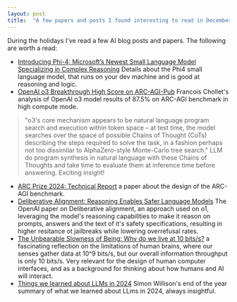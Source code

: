 ```yaml
---
layout: post
title:  "A few papers and posts I found interesting to read in December"
---
```


During the holidays I've read a few AI blog posts and papers. The following are worth a read:
* [Introducing Phi-4: Microsoft’s Newest Small Language Model Specializing in Complex Reasoning](https://techcommunity.microsoft.com/blog/aiplatformblog/introducing-phi-4-microsoft%E2%80%99s-newest-small-language-model-specializing-in-comple/4357090) Details about the Phi4 small language model, that runs on your dev machine and is good at reasoning and logic.
* [OpenAI o3 Breakthrough High Score on ARC-AGI-Pub](https://arcprize.org/blog/oai-o3-pub-breakthrough) Francois Chollet's analysis of OpenAI o3 model results of 87.5% on ARC-AGI benchmark in high compute mode. 
> "o3's core mechanism appears to be natural language program search and execution within token space – at test time, the model searches over the space of possible Chains of Thought (CoTs) describing the steps required to solve the task, in a fashion perhaps not too dissimilar to AlphaZero-style Monte-Carlo tree search."
LLM do program synthesis in natural language with these Chains of Thoughts and take time to evaluate them at inference time before answering. Exciting insight!
* [ARC Prize 2024: Technical Report](https://arcprize.org/media/arc-prize-2024-technical-report.pdf) a paper about the design of the ARC-AGI benchmark.
* [Deliberative Alignment: Reasoning Enables Safer Language Models](https://arxiv.org/abs/2412.16339) The OpenAI paper on Deliberative alignment, an approach used on o1, leveraging the model's reasoning capabilities to make it reason on prompts, answers and the text of it's safety specifications, resulting in higher resitance ot jailbreaks while lowering overrefusal rates.
* [The Unbearable Slowness of Being: Why do we live at 10 bits/s?](https://arxiv.org/abs/2408.10234) a fascinating reflection on the limitations of human brains, where our senses gather data at 10^9 bits/s, but our overall information throughput is only 10 bits/s. Very relevant for the design of human computer interfaces, and as a background for thinking about how humans and AI will interact.
* [Things we learned about LLMs in 2024](https://simonwillison.net/2024/Dec/31/llms-in-2024/) Simon Willison's end of the year summary of what we learned about LLms in 2024, always insightful.



